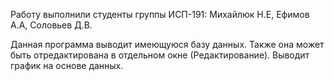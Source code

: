 Работу выполнили студенты группы ИСП-191: Михайлюк Н.Е, Ефимов А.А, Соловьев Д.В.

Данная программа выводит имеющуюся базу данных. Также она может быть отредактирована в отдельном окне (Редактирование). Выводит график на основе данных.
